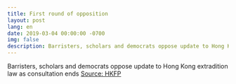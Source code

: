 ```yaml
---
title: First round of opposition
layout: post
lang: en
date: 2019-03-04 00:00:00 -0700
img: false
description: Barristers, scholars and democrats oppose update to Hong Kong extradition law as consultation ends
---
```


Barristers, scholars and democrats oppose update to Hong Kong extradition law as consultation ends
[Source: HKFP](https://www.hongkongfp.com/2019/03/05/jumping-gun-barristers-scholars-democrats-oppose-update-hong-kong-extradition-law-consultation-ends/)